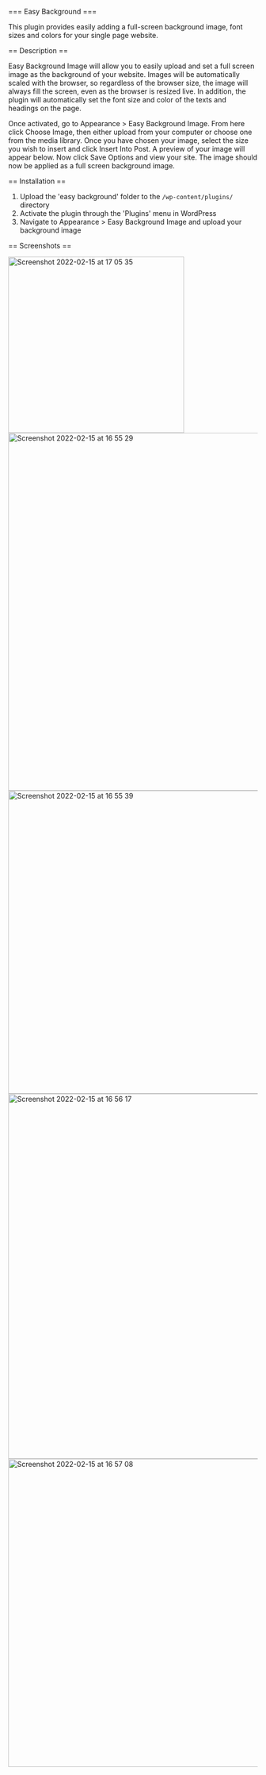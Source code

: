 === Easy Background ===

This plugin provides easily adding a full-screen background image, font sizes and colors for your single page website.

== Description ==

Easy Background Image will allow you to easily upload and set a full screen image as the background of your website. Images will be automatically scaled with the browser, so regardless of the browser size, the image will always fill the screen, even as the browser is resized live. In addition, the plugin will automatically set the font size and color of the texts and headings on the page.

Once activated, go to Appearance > Easy Background Image. From here click Choose Image, then either upload from your computer or choose one from the media library. Once you have chosen your image, select the size you wish to insert and click Insert Into Post. A preview of your image will appear below. Now click Save Options
and view your site. The image should now be applied as a full screen background image. 


== Installation ==

1. Upload the 'easy background' folder to the `/wp-content/plugins/` directory
2. Activate the plugin through the 'Plugins' menu in WordPress
3. Navigate to Appearance > Easy Background Image and upload your background image

== Screenshots ==

<img width="355" alt="Screenshot 2022-02-15 at 17 05 35" src="https://user-images.githubusercontent.com/47864126/154078400-25315575-2260-4d7b-9f3c-272f9c4d4de8.png">
<img width="721" alt="Screenshot 2022-02-15 at 16 55 29" src="https://user-images.githubusercontent.com/47864126/154076859-242defd3-c338-4876-96a5-884784496b06.png">
<img width="611" alt="Screenshot 2022-02-15 at 16 55 39" src="https://user-images.githubusercontent.com/47864126/154076884-90fd7724-9a7c-495e-8591-0ec350fce5c2.png">

<img width="736" alt="Screenshot 2022-02-15 at 16 56 17" src="https://user-images.githubusercontent.com/47864126/154076899-b01813b2-af76-4aea-9161-0d32ea5ad08e.png">
<img width="621" alt="Screenshot 2022-02-15 at 16 57 08" src="https://user-images.githubusercontent.com/47864126/154076939-777bf938-5038-4b34-bb02-44dfd1de08d9.png">
